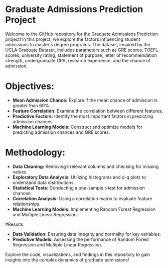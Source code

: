 # Graduate Admissions Prediction Project

Welcome to the GitHub repository for the Graduate Admissions Prediction project! In this project, we explore the factors influencing student admissions to master's degree programs. The dataset, inspired by the UCLA Graduate Dataset, includes parameters such as GRE scores, TOEFL scores, university rating, statement of purpose, letter of recommendation strength, undergraduate GPA, research experience, and the chance of admission.

# Objectives:
- **Mean Admission Chance:** Explore if the mean chance of admission is greater than 60%.
- **Feature Correlation:** Examine the correlation between different features.
- **Predictive Factors:** Identify the most important factors in predicting admission chances.
- **Machine Learning Models:** Construct and optimize models for predicting admission chances and GRE scores.

# Methodology:
- **Data Cleaning:** Removing irrelevant columns and checking for missing values.
- **Exploratory Data Analysis:** Utilizing histograms and q-q plots to understand data distributions.
- **Statistical Tests:** Conducting a one-sample t-test for admission chances.
- **Correlation Analysis:** Using a correlation matrix to evaluate feature relationships.
- **Machine Learning Models:** Implementing Random Forest Regression and Multiple Linear Regression.

#Results:
- **Data Validation:** Ensuring data integrity and normality for key variables.
- **Predictive Models:** Assessing the performance of Random Forest Regression and Multiple Linear Regression.

Explore the code, visualizations, and findings in this repository to gain insights into the complex dynamics of graduate admissions!
